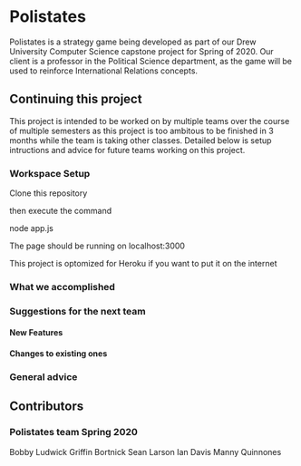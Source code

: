 # Polistates
Polistates is a strategy game being developed as part of our Drew University Computer Science capstone project
 for Spring of 2020. Our client is a professor in the Political Science department, as the game will be used to reinforce International Relations concepts.

## Continuing this project
This project is intended to be worked on by multiple teams over the course of multiple semesters as this project is too ambitous to be finished in 3 months while the team is taking other classes. Detailed below is setup intructions and advice for future teams working on this project.

### Workspace Setup

Clone this repository

then execute the command

node app.js

The page should be running on localhost:3000

This project is optomized for Heroku if you want to put it on the internet

### What we accomplished

### Suggestions for the next team

#### New Features

#### Changes to existing ones

### General advice

## Contributors

### Polistates team Spring 2020
Bobby Ludwick
Griffin Bortnick
Sean Larson
Ian Davis
Manny Quinnones
